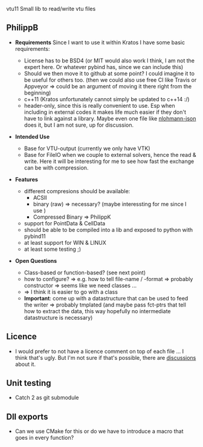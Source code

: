 vtu11
Small lib to read/write vtu files

## PhilippB
- **Requirements**
Since I want to use it within Kratos I have some basic requirements:
    - License has to be BSD4 (or MIT would also work I think, I am not the expert here. Or whatever pybind has, since we can include this)
    - Should we then move it to github at some point? I could imagine it to be useful for others too. (then we could also use free CI like Travis or Appveyor => could be an argument of moving it there right from the beginning)
    - c++11 (Kratos unfortunately cannot simply be updated to c++14 :/)
    - header-only, since this is really convenient to use. Esp when including in external codes it makes life much easier if they don't have to link against a library. Maybe even one file like [nlohmann-json](https://github.com/nlohmann/json/blob/develop/single_include/nlohmann/json.hpp) does it, but I am not sure, up for discussion.

- **Intended Use**
    - Base for VTU-output (currently we only have VTK)
    - Base for FileIO when we couple to external solvers, hence the read & write. Here it will be interesting for me to see how fast the exchange can be with compression.

- **Features**
    - different compresions should be available:
        - ACSII
        - binary (raw) => necessary? (maybe interessting for me since I use )
        - Compressed Binary => PhilippK
    - support for PointData & CellData
    - should be able to be compiled into a lib and exposed to python with pybind11
    - at least support for WIN & LINUX
    - at least some testing ;)

- **Open Questions**
    - Class-based or function-based? (see next point)
    - how to configure? => e.g. how to tell file-name / -format => probably constructor => seems like we need classes ...
    - => I think it is easier to go with a class
    - **Important**: come up with a datastructure that can be used to feed the writer => probably tmplated (and maybe pass fct-ptrs that tell how to extract the data, this way hopefully no intermediate datastructure is necessary)

## Licence
- I would prefer to not have a licence comment on top of each file ... I think that's ugly. But I'm not sure if that's possible, there are [discussions](https://softwareengineering.stackexchange.com/questions/125836/do-you-have-to-include-a-license-notice-with-every-source-file) about it.

## Unit testing
- Catch 2 as git submodule

## Dll exports
- Can we use CMake for this or do we have to introduce a macro that goes in every function?

